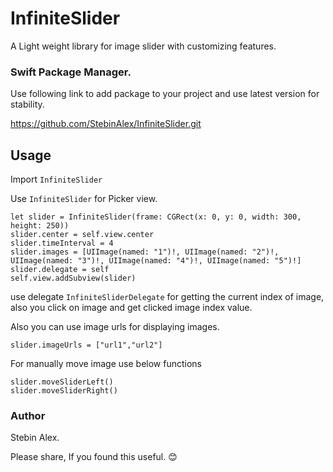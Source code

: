 # InfiniteSlider
 
A Light weight library for image slider with customizing features.  

### Swift Package Manager. 
Use following link to add package to your project and use latest version for stability.

https://github.com/StebinAlex/InfiniteSlider.git

## Usage 

Import `InfiniteSlider`

Use `InfiniteSlider` for Picker view.
```
let slider = InfiniteSlider(frame: CGRect(x: 0, y: 0, width: 300, height: 250))
slider.center = self.view.center 
slider.timeInterval = 4
slider.images = [UIImage(named: "1")!, UIImage(named: "2")!, UIImage(named: "3")!, UIImage(named: "4")!, UIImage(named: "5")!] 
slider.delegate = self
self.view.addSubview(slider)
```

use delegate `InfiniteSliderDelegate`
for getting the current index of image, also you click on image and get clicked image index value.

Also you can use image urls for displaying images. 

```
slider.imageUrls = ["url1","url2"]
```
For manually move image use below functions
```
slider.moveSliderLeft()
slider.moveSliderRight()
```

### Author

Stebin Alex. 

Please share, If you found this useful. 😊
